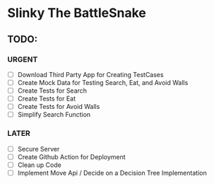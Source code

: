 # Slinky The BattleSnake

## TODO:

### URGENT

- [ ] Download Third Party App for Creating TestCases
- [ ] Create Mock Data for Testing Search, Eat, and Avoid Walls
- [ ] Create Tests for Search
- [ ] Create Tests for Eat
- [ ] Create Tests for Avoid Walls
- [ ] Simplify Search Function

### LATER

- [ ] Secure Server
- [ ] Create Github Action for Deployment
- [ ] Clean up Code
- [ ] Implement Move Api / Decide on a Decision Tree Implementation
